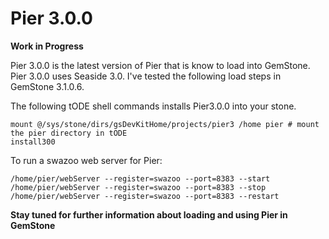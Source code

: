 # Pier 3.0.0

**Work in Progress**

Pier 3.0.0 is the latest version of Pier that is know to load into GemStone.
Pier 3.0.0 uses Seaside 3.0.
I've tested the following load steps in GemStone 3.1.0.6.

The following tODE shell commands installs Pier3.0.0 into your stone.


```
mount @/sys/stone/dirs/gsDevKitHome/projects/pier3 /home pier # mount the pier directory in tODE
install300
```

To run a swazoo web server for Pier:

```
/home/pier/webServer --register=swazoo --port=8383 --start
/home/pier/webServer --register=swazoo --port=8383 --stop
/home/pier/webServer --register=swazoo --port=8383 --restart
```

**Stay tuned for further information about loading and using Pier in GemStone**
